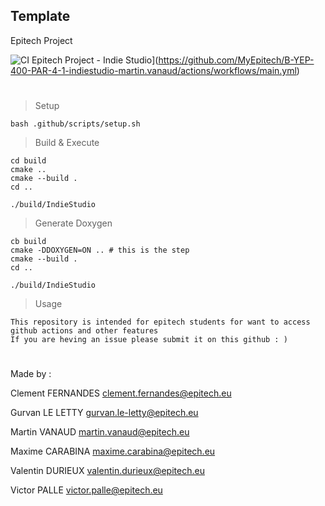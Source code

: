 ## Template
Epitech Project

![CI Epitech Project - Indie Studio](https://github.com/MyEpitech/B-YEP-400-PAR-4-1-indiestudio-martin.vanaud/actions/workflows/main.yml/badge.svg?branch=master)](https://github.com/MyEpitech/B-YEP-400-PAR-4-1-indiestudio-martin.vanaud/actions/workflows/main.yml)

#

> Setup
```
bash .github/scripts/setup.sh
```

> Build & Execute
```
cd build
cmake ..
cmake --build .
cd ..

./build/IndieStudio
```

> Generate Doxygen
```
cb build
cmake -DDOXYGEN=ON .. # this is the step
cmake --build .
cd ..

./build/IndieStudio
```

> Usage
```
This repository is intended for epitech students for want to access github actions and other features
If you are heving an issue please submit it on this github : )
```
#

Made by :

Clement FERNANDES <clement.fernandes@epitech.eu>

Gurvan LE LETTY <gurvan.le-letty@epitech.eu>

Martin VANAUD <martin.vanaud@epitech.eu>

Maxime CARABINA <maxime.carabina@epitech.eu>

Valentin DURIEUX <valentin.durieux@epitech.eu>

Victor PALLE <victor.palle@epitech.eu>
